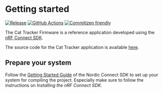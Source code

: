 # Getting started

[![Release](https://img.shields.io/github/v/release/bifravst/cat-tracker-fw.svg)](https://github.com/bifravst/cat-tracker-fw/releases)
[![GitHub Actions](https://github.com/bifravst/cat-tracker-fw/workflows/Build%20and%20Release/badge.svg)](https://github.com/bifravst/cat-tracker-fw/actions)
[![Commitizen friendly](https://img.shields.io/badge/commitizen-friendly-brightgreen.svg)](http://commitizen.github.io/cz-cli/)

The Cat Tracker Firmware is a reference application developed using the
[nRF Connect SDK](https://github.com/NordicPlayground/fw-nrfconnect-nrf).

The source code for the Cat Tracker application is available
[here](https://github.com/bifravst/cat-tracker-fw).

## Prepare your system

Follow the
[Getting Started Guide](http://developer.nordicsemi.com/nRF_Connect_SDK/doc/latest/nrf/getting_started.html)
of the Nordic Connect SDK to set up your system for compiling the project.
Especially make sure to follow the instructions on _Installing the nRF Connect
SDK_.
